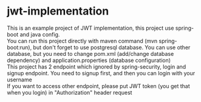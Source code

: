 # jwt-implementation

This is an example project of JWT implementation, this project use spring-boot and java config.<br />
You can run this project directly with maven command (mvn spring-boot:run), but don't forget to use postgresql database. You can use other database, but you need to change pom.xml (add/change database dependency) and application.properties (database configuration)<br />
This project has 2 endpoint which ignored by spring-security, login and signup endpoint. You need to signup first, and then you can login with your username<br/>
If you want to access other endpoint, please put JWT token (you get that when you login) in "Authorization" header request
